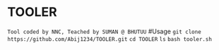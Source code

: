 # TOOLER
``` Tool coded by NNC, Teached by SUMAN @ BHUTUU ```
#Usage
``` git clone https://github.com/Abij1234/TOOLER.git ```
``` cd TOOLER ```
``` ls ```
``` bash tooler.sh ```
